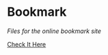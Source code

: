 # Bookmark

<i> Files for the online bookmark site</i>

<a href="https://bookmarks.pythonanywhere.com/">Check It Here</a>
